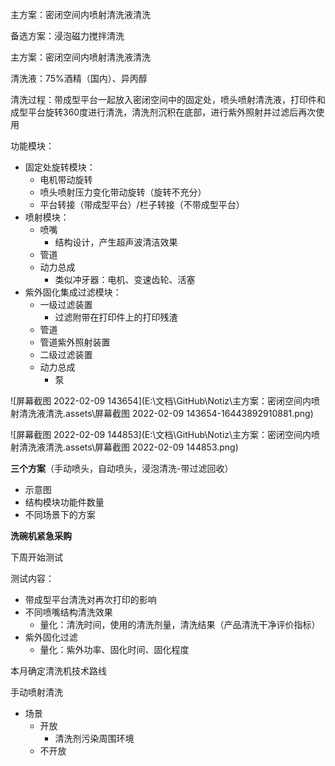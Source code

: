 主方案：密闭空间内喷射清洗液清洗

备选方案：浸泡磁力搅拌清洗



主方案：密闭空间内喷射清洗液清洗

清洗液：75%酒精（国内）、异丙醇

清洗过程：带成型平台一起放入密闭空间中的固定处，喷头喷射清洗液，打印件和成型平台旋转360度进行清洗，清洗剂沉积在底部，进行紫外照射并过滤后再次使用

功能模块：

- 固定处旋转模块：
  - 电机带动旋转
  - 喷头喷射压力变化带动旋转（旋转不充分）
  - 平台转接（带成型平台）/栏子转接（不带成型平台）
- 喷射模块：
  - 喷嘴
    - 结构设计，产生超声波清洁效果
  - 管道
  - 动力总成
    - 类似冲牙器：电机、变速齿轮、活塞
- 紫外固化集成过滤模块：
  - 一级过滤装置
    - 过滤附带在打印件上的打印残渣
  - 管道
  - 管道紫外照射装置
  - 二级过滤装置
  - 动力总成
    - 泵

![屏幕截图 2022-02-09 143654](E:\文档\GitHub\Notiz\主方案：密闭空间内喷射清洗液清洗.assets\屏幕截图 2022-02-09 143654-16443892910881.png)

![屏幕截图 2022-02-09 144853](E:\文档\GitHub\Notiz\主方案：密闭空间内喷射清洗液清洗.assets\屏幕截图 2022-02-09 144853.png)

**三个方案**（手动喷头，自动喷头，浸泡清洗-带过滤回收）

- 示意图
- 结构模块功能件数量
- 不同场景下的方案

**洗碗机紧急采购**





下周开始测试

测试内容：

- 带成型平台清洗对再次打印的影响
- 不同喷嘴结构清洗效果
  - 量化：清洗时间，使用的清洗剂量，清洗结果（产品清洗干净评价指标）
- 紫外固化过滤
  - 量化：紫外功率、固化时间、固化程度

本月确定清洗机技术路线



手动喷射清洗

- 场景
  - 开放
    - 清洗剂污染周围环境
  - 不开放



